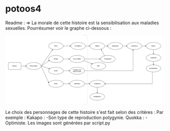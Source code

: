 # potoos4
Readme :
=> La morale de cette histoire est la sensibilisation aux maladies sexuelles.
Pourrésumer voir le graphe ci-dessous :






![image](im.png)






Le choix des personnages de cette histoire s'est fait selon des critères : Par exemple :
Kakapo :
-Son type de reproduction polygynie.
Quokka :
-Optimiste.
Les images sont générées par script.py 



